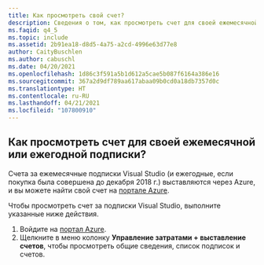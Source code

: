 ```yaml
---
title: Как просмотреть свой счет?
description: Сведения о том, как просмотреть счет для своей ежемесячной или ежегодной подписки Visual Studio
ms.faqid: q4_5
ms.topic: include
ms.assetid: 2b91ea18-d8d5-4a75-a2cd-4996e63d77e8
author: CaityBuschlen
ms.author: cabuschl
ms.date: 04/20/2021
ms.openlocfilehash: 1d86c3f591a5b1d612a5cae5b087f6164a386e16
ms.sourcegitcommit: 367a2d9df789aa617abaa09b0cd0a18db7357d0c
ms.translationtype: HT
ms.contentlocale: ru-RU
ms.lasthandoff: 04/21/2021
ms.locfileid: "107800910"
---
```

## <a name="how-do-i-view-my-invoice-for-monthly-and-annual-subscriptions"></a>Как просмотреть счет для своей ежемесячной или ежегодной подписки?

Счета за ежемесячные подписки Visual Studio (и ежегодные, если покупка была совершена до декабря 2018 г.) выставляются через Azure, и вы можете найти свой счет на [портале Azure](https://portal.azure.com/). 

Чтобы просмотреть счет за подписки Visual Studio, выполните указанные ниже действия.
1. Войдите на [портал Azure](https://portal.azure.com/). 
0. Щелкните в меню колонку **Управление затратами + выставление счетов**, чтобы просмотреть общие сведения, список подписок и счетов. 